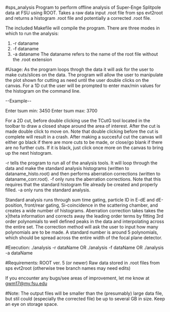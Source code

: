 #sps_analysis
Program to perform offline analysis of Super-Enge Splitpole data at FSU using ROOT. Takes a raw data input .root file from sps evt2root and returns a histogram .root file and potentially a corrected .root file.

The included Makefile will compile the program. There are three modes in which to run the analysis:
1. -r dataname
2. -f dataname
3. -a dataname
The dataname refers to the name of the root file without the .root extension

#Usage: 
As the program loops throgh the data it will ask for the user to make cuts/slices on the data. The program will allow the user to manipulate the plot shown for cutting as need until the user double clicks on the canvas. For a 1D cut the user will be prompted to enter max/min values for the histogram on the command line. 

--Example-- 

Enter tsum min: 3450
Enter tsum max: 3700

For a 2D cut, before double clicking use the TCutG tool located in the toolbar to draw a closed shape around the area of interest. After the cut is made double click to move on. Note that double clicking before the cut is complete will result in a crash. After making a succesful cut the canvas will either go black if there are more cuts to be made, or close/go blank if there are no further cuts. If it is black, just click once more on the canvas to bring up the next histogram. 

-r tells the program to run all of the analysis tools. It will loop through the data and make the standard analysis histograms (written to dataname_histo.root) and then performs aberration corrections (written to dataname_corr.root). 
-f only runs the aberration corrections. Note that this requires that the standard histogram file already be created and properly filled.
-a only runs the standard analysis.

Standard analysis runs through sum time gating, particle ID in E-dE and dE-position, front/rear gating, Si-coincidence in the scattering chamber, and creates a wide number of histograms.
Aberration correction takes takes the x|theta information and corrects away the leading order terms by fitting 3rd order polynomials to well defined peaks in the data and interpolating across the entire set. The correction method will ask the user to input how many polynomials are to be made. A standard number is around 5 polynomials, which should be spread across the entire width of the focal plane detector. 

#Execution:
./analysis -r dataName OR
./analysis -f dataName OR
./analysis -a dataName

#Requirements:
ROOT ver. 5 (or newer)
Raw data stored in .root files from sps evt2root (otherwise tree branch names may need edits)

If you encounter any bugs/see areas of improvement, let me know at gwm17@my.fsu.edu

#Note: 
The output files will be smaller than the (presumably) large data file, but stil could (especially the corrected file) be up to several GB in size. Keep an eye on storage space.
